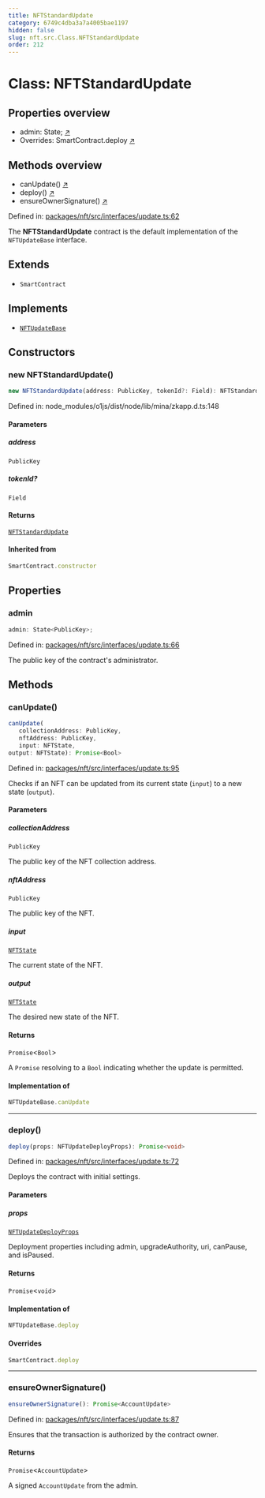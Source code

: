 ```yaml
---
title: NFTStandardUpdate
category: 6749c4dba3a7a4005bae1197
hidden: false
slug: nft.src.Class.NFTStandardUpdate
order: 212
---
```


# Class: NFTStandardUpdate

## Properties overview

- admin:  State<PublicKey>; [↗](#admin)
- Overrides: SmartContract.deploy [↗](#overrides)

## Methods overview

- canUpdate() [↗](#canupdate)
- deploy() [↗](#deploy)
- ensureOwnerSignature() [↗](#ensureownersignature)

Defined in: [packages/nft/src/interfaces/update.ts:62](https://github.com/zkcloudworker/minatokens-lib/blob/main/packages/nft/src/interfaces/update.ts#L62)

The **NFTStandardUpdate** contract is the default implementation of the `NFTUpdateBase` interface.

## Extends

- `SmartContract`

## Implements

- [`NFTUpdateBase`](nftsrctypealiasnftupdatebase)

## Constructors

### new NFTStandardUpdate()

```ts
new NFTStandardUpdate(address: PublicKey, tokenId?: Field): NFTStandardUpdate
```

Defined in: node\_modules/o1js/dist/node/lib/mina/zkapp.d.ts:148

#### Parameters

##### address

`PublicKey`

##### tokenId?

`Field`

#### Returns

[`NFTStandardUpdate`](nftsrcclassnftstandardupdate)

#### Inherited from

```ts
SmartContract.constructor
```

## Properties

### admin

```ts
admin: State<PublicKey>;
```

Defined in: [packages/nft/src/interfaces/update.ts:66](https://github.com/zkcloudworker/minatokens-lib/blob/main/packages/nft/src/interfaces/update.ts#L66)

The public key of the contract's administrator.

## Methods

### canUpdate()

```ts
canUpdate(
   collectionAddress: PublicKey, 
   nftAddress: PublicKey, 
   input: NFTState, 
output: NFTState): Promise<Bool>
```

Defined in: [packages/nft/src/interfaces/update.ts:95](https://github.com/zkcloudworker/minatokens-lib/blob/main/packages/nft/src/interfaces/update.ts#L95)

Checks if an NFT can be updated from its current state (`input`) to a new state (`output`).

#### Parameters

##### collectionAddress

`PublicKey`

The public key of the NFT collection address.

##### nftAddress

`PublicKey`

The public key of the NFT.

##### input

[`NFTState`](nftsrcclassnftstate)

The current state of the NFT.

##### output

[`NFTState`](nftsrcclassnftstate)

The desired new state of the NFT.

#### Returns

`Promise`\<`Bool`\>

A `Promise` resolving to a `Bool` indicating whether the update is permitted.

#### Implementation of

```ts
NFTUpdateBase.canUpdate
```

***

### deploy()

```ts
deploy(props: NFTUpdateDeployProps): Promise<void>
```

Defined in: [packages/nft/src/interfaces/update.ts:72](https://github.com/zkcloudworker/minatokens-lib/blob/main/packages/nft/src/interfaces/update.ts#L72)

Deploys the contract with initial settings.

#### Parameters

##### props

[`NFTUpdateDeployProps`](nftsrcinterfacenftupdatedeployprops)

Deployment properties including admin, upgradeAuthority, uri, canPause, and isPaused.

#### Returns

`Promise`\<`void`\>

#### Implementation of

```ts
NFTUpdateBase.deploy
```

#### Overrides

```ts
SmartContract.deploy
```

***

### ensureOwnerSignature()

```ts
ensureOwnerSignature(): Promise<AccountUpdate>
```

Defined in: [packages/nft/src/interfaces/update.ts:87](https://github.com/zkcloudworker/minatokens-lib/blob/main/packages/nft/src/interfaces/update.ts#L87)

Ensures that the transaction is authorized by the contract owner.

#### Returns

`Promise`\<`AccountUpdate`\>

A signed `AccountUpdate` from the admin.
